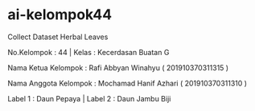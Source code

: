 # ai-kelompok44
Collect Dataset Herbal Leaves

No.Kelompok : 44 | Kelas : Kecerdasan Buatan G

Nama Ketua Kelompok : Rafi Abbyan Winahyu ( 201910370311315 )

Nama Anggota Kelompok : Mochamad Hanif Azhari ( 201910370311310 )

Label 1 : Daun Pepaya | Label 2 : Daun Jambu Biji
